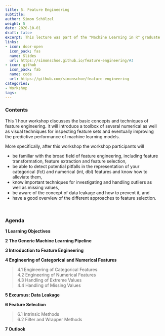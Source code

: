 ```yaml
---
title: 5. Feature Engineering
subtitle: 
author: Simon Schölzel
weight: 5
date: 2020-10-01
draft: false
excerpt: This lecture was part of the "Machine Learning in R" graduate course held at University of Münster, School of Business and Economics (winter term 2020/21). 🎓
links:
- icon: door-open
  icon_pack: fas
  name: Slides
  url: https://simonschoe.github.io/feature-engineering/#1
- icon: github
  icon_pack: fab
  name: code
  url: https://github.com/simonschoe/feature-engineering
categories:
- Workshop 
tags:
---
```


### Contents

This 1 hour workshop discusses the basic concepts and techniques of feature engineering. It will introduce a toolbox of several numerical as well as visual techniques for inspecting feature sets and eventually improving the predictive performance of machine learning models.

More specifically, after this workshop the workshop participants will
- be familiar with the broad field of feature engineering, including feature transformation, feature extraction and feature selection,
- be able to detect potential pitfalls in the representation of your categorical (fct) and numerical (int, dbl) features and know how to alleviate them,
- know important techniques for investigating and handling outliers as well as missing values,
- be aware of the concept of data leakage and how to prevent it, and
- have a good overview of the different approaches to feature selection.

<br>

### Agenda

**1 Learning Objectives**

**2 The Generic Machine Learning Pipeline**

**3 Introduction to Feature Engineering**

**4 Engineering of Categorical and Numerical Features**
>4.1 Engineering of Categorical Features  
4.2 Engineering of Numerical Features  
4.3 Handling of Extreme Values  
4.4 Handling of Missing Values

**5 Excursus: Data Leakage**

**6 Feature Selection**  
>6.1 Intrinsic Methods  
6.2 Filter and Wrapper Methods
  
**7 Outlook**
